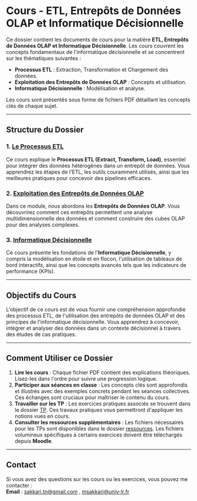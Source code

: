 # Cours - ETL, Entrepôts de Données OLAP et Informatique Décisionnelle

Ce dossier contient les documents de cours pour la matière **ETL, Entrepôts de Données OLAP et Informatique Décisionnelle**. Les cours couvrent les concepts fondamentaux de l'informatique décisionnelle et se concentrent sur les thématiques suivantes :

- **Processus ETL** : Extraction, Transformation et Chargement des données.
- **Exploitation des Entrepôts de Données OLAP** : Concepts et utilisation.
- **Informatique Décisionnelle** : Modélisation et analyse.

Les cours sont présentés sous forme de fichiers PDF détaillant les concepts clés de chaque sujet.

---

## Structure du Dossier

### 1. [Le Processus ETL](/cours/01_Processus_ETL.pdf)

Ce cours explique le **Processus ETL (Extract, Transform, Load)**, essentiel pour intégrer des données hétérogènes dans un entrepôt de données. Vous apprendrez les étapes de l'ETL, les outils couramment utilisés, ainsi que les meilleures pratiques pour concevoir des pipelines efficaces.

### 2. [Exploitation des Entrepôts de Données OLAP](02_Exploitation_OLAP.pdf)

Dans ce module, nous abordons les **Entrepôts de Données OLAP**. Vous découvrirez comment ces entrepôts permettent une analyse multidimensionnelle des données et comment construire des cubes OLAP pour des analyses complexes.

### 3. [Informatique Décisionnelle](../cours/03_Informatique_Decisionnelle.pdf)

Ce cours présente les fondations de l'**Informatique Décisionnelle**, y compris la modélisation en étoile et en flocon, l'utilisation de tableaux de bord interactifs, ainsi que les concepts avancés tels que les indicateurs de performance (KPIs).

---

## Objectifs du Cours

L'objectif de ce cours est de vous fournir une compréhension approfondie des processus ETL, de l'utilisation des entrepôts de données OLAP et des principes de l'informatique décisionnelle. Vous apprendrez à concevoir, intégrer et analyser des données dans un contexte décisionnel à travers des études de cas pratiques.

---

## Comment Utiliser ce Dossier

1. **Lire les cours** : Chaque fichier PDF contient des explications théoriques. Lisez-les dans l'ordre pour suivre une progression logique.
2. **Participer aux séances en classe** : Les concepts clés sont approfondis et illustrés avec des exemples concrets pendant les séances collectives. Ces échanges sont cruciaux pour maîtriser le contenu du cours.
3. **Travailler sur les TP** : Les exercices pratiques associés se trouvent dans le dossier [TP](../tp). Ces travaux pratiques vous permettront d'appliquer les notions vues en cours.
4. **Consulter les ressources supplémentaires** : Les fichiers nécessaires pour les TPs sont disponibles dans le dossier [ressources](../docs/ressources). Les fichiers volumineux spécifiques à certains exercices doivent être téléchargés depuis **Moodle**.

---

## Contact

Si vous avez des questions sur les cours ou les exercices, vous pouvez me contacter :  
**Email** : sakkari.tn@gmail.com , msakkari@univ-lr.fr

